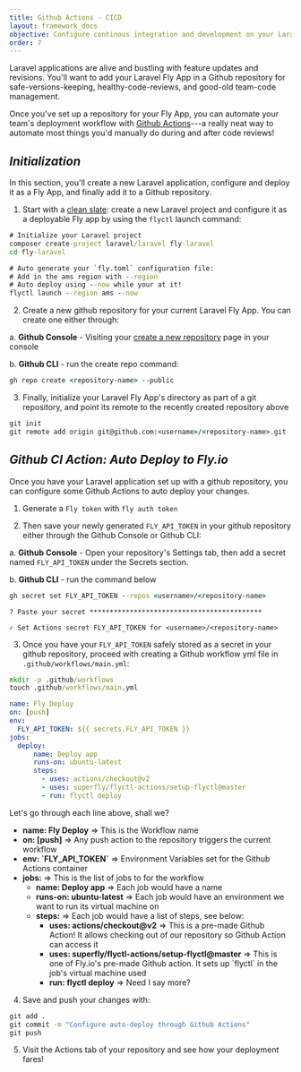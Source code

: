 ```yaml
---
title: Github Actions - CICD
layout: framework_docs
objective: Configure continous integration and development on your Laravel Fly App through Github. 
order: 7
---
```


Laravel applications are alive and bustling with feature updates and revisions. You'll want to add your Laravel Fly App in a Github repository for safe-versions-keeping, healthy-code-reviews, and good-old team-code management.

Once you've set up a repository for your Fly App, you can automate your team's deployment workflow with [Github Actions](https://docs.github.com/en/actions)---a really neat way to automate most things you'd manually do during and after code reviews!

## _Initialization_
In this section, you'll create a new Laravel application, configure and deploy it as a Fly App, and finally add it to a Github repository.

1) Start with a [clean slate](/docs/laravel/): create a new Laravel project and configure it as a deployable Fly app by using the `flyctl` launch command:

```cmd
# Initialize your Laravel project
composer create-project laravel/laravel fly-laravel
cd fly-laravel

# Auto generate your `fly.toml` configuration file: 
# Add in the ams region with --region
# Auto deploy using --now while your at it!
flyctl launch --region ams --now
```

2) Create a new github repository for your current Laravel Fly App. You can create one either through:

a. <b>Github Console</b> - Visiting your [create a new repository](https://github.com/new) page in your console

b. <b>Github CLI</b> - run the create repo command:
```cmd
gh repo create <repository-name> --public
```

3) Finally, initialize your Laravel Fly App's directory as part of a git repository, and point its remote to the recently created repository above</b>
```cmd
git init
git remote add origin git@github.com:<username>/<repository-name>.git
```

## _Github CI Action: Auto Deploy to Fly.io_
Once you have your Laravel application set up with a github repository, you can configure some Github Actions to auto deploy your changes.

1) Generate a `Fly token` with `fly auth token`

2) Then save your newly generated `FLY_API_TOKEN` in your github repository either through the Github Console or Github CLI:

a. <b>Github Console</b> - Open your repository's Settings tab, then add a secret named `FLY_API_TOKEN` under the Secrets section.

b. <b>Github CLI</b> - run the command below
```cmd
gh secret set FLY_API_TOKEN --repos <username>/<repository-name>
```
```output
? Paste your secret *******************************************

✓ Set Actions secret FLY_API_TOKEN for <username>/<repository-name>
```

3) Once you have your `FLY_API_TOKEN` safely stored as a secret in your github repository, proceed with creating a Github workflow yml file in `.github/workflows/main.yml`:

```cmd
mkdir -p .github/workflows
touch .github/workflows/main.yml
```
```yml
name: Fly Deploy
on: [push]
env:
  FLY_API_TOKEN: ${{ secrets.FLY_API_TOKEN }}
jobs:
  deploy:
      name: Deploy app
      runs-on: ubuntu-latest
      steps:
        - uses: actions/checkout@v2
        - uses: superfly/flyctl-actions/setup-flyctl@master
        - run: flyctl deploy
```
Let's go through each line above, shall we?
<ul>
  <li><b>name: Fly Deploy</b> => This is the Workflow name</li>
  <li><b>on: [push]</b> => Any push action to the repository triggers the current workflow</li>
  <li><b>env: `FLY_API_TOKEN`</b> => Environment Variables set for the Github Actions container</li>
  <li><b>jobs:</b> => This is the list of jobs to for the workflow
    <ul>
      <li><b>name: Deploy app</b> => Each job would have a name</li>
      <li><b>runs-on: ubuntu-latest</b> => Each job would have an environment we want to run its virtual machine on</li>
      <li><b>steps:</b> => Each job would have a list of steps, see below:
      <ul>
        <li><b>uses: actions/checkout@v2</b> => This is a pre-made Github Action! It allows checking out of our repository so Github Action can access it</li>
        <li><b>uses: superfly/flyctl-actions/setup-flyctl@master</b> => This is one of Fly.io's pre-made Github action. It sets up `flyctl` in the job's virtual machine used</li>
        <li><b>run: flyctl deploy</b> => Need I say more? </li>
      </ul>
      </li>
    </ul>
  </li>
</ul>

4) Save and push your changes with:
```cmd
git add .
git commit -m "Configure auto-deploy through Github Actions"
git push
```

5) Visit the Actions tab of your repository and see how your deployment fares!